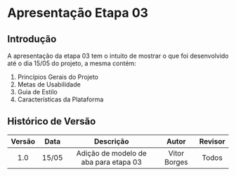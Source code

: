 # Apresentação Etapa 03

## Introdução

<p align="justify">
A apresentação da etapa 03 tem o intuito de mostrar o que foi desenvolvido até o dia 15/05 do projeto, a mesma contém:
</p>

1. Princípios Gerais do Projeto
2. Metas de Usabilidade
3. Guia de Estilo
4. Características da Plataforma

## Histórico de Versão

| Versão | Data  |            Descrição              |     Autor      |    Revisor    |
|:------:|:-----:|:---------------------------------:|:--------------:|:-------------:|
|  1.0   | 15/05 | Adição de modelo de aba para etapa 03 | Vitor Borges | Todos|